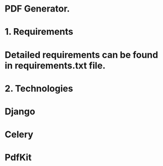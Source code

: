 # PDF Generator.

# 1. Requirements

# Detailed requirements can be found in requirements.txt file.

# 2. Technologies

# Django
# Celery
# PdfKit

